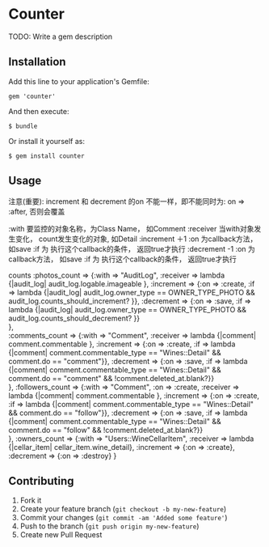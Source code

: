 # Counter

TODO: Write a gem description

## Installation

Add this line to your application's Gemfile:

    gem 'counter'

And then execute:

    $ bundle

Or install it yourself as:

    $ gem install counter

## Usage

注意(重要):
 increment 和 decrement 的on 不能一样，即不能同时为: on => :after, 否则会覆盖
 
:with 要监控的对象名称，为Class Name， 如Comment
:receiver 当with对象发生变化， count发生变化的对象, 如Detail
:increment ＋1
  :on 为callback方法， 如save
  :if 为 执行这个callback的条件， 返回true才执行
:decrement -1
 :on 为callback方法， 如save
 :if 为 执行这个callback的条件， 返回true才执行

counts  :photos_count   => {:with => "AuditLog",
                            :receiver => lambda {|audit_log| audit_log.logable.imageable }, 
                            :increment => {:on => :create, :if => lambda {|audit_log| audit_log.owner_type == OWNER_TYPE_PHOTO && audit_log.counts_should_increment? }},
                            :decrement => {:on => :save, :if => lambda {|audit_log| audit_log.owner_type == OWNER_TYPE_PHOTO && audit_log.counts_should_decrement? }}                              
                           },              
        :comments_count => {:with => "Comment", 
                           :receiver => lambda {|comment| comment.commentable },
                           :increment => {:on => :create, :if => lambda {|comment| comment.commentable_type == "Wines::Detail" && comment.do == "comment"}},
                           :decrement => {:on => :save,   :if => lambda {|comment| comment.commentable_type == "Wines::Detail" && comment.do == "comment" && !comment.deleted_at.blank?}}                              
                           },
       :followers_count => {:with => "Comment", 
                            :on => :create,
                            :receiver => lambda {|comment| comment.commentable },
                            :increment => {:on => :create, :if => lambda {|comment| comment.commentable_type == "Wines::Detail" && comment.do == "follow"}},
                            :decrement => {:on => :save,   :if => lambda {|comment| comment.commentable_type == "Wines::Detail" && comment.do == "follow" && !comment.deleted_at.blank?}}                              
                            },
         :owners_count  =>  {:with => "Users::WineCellarItem",
                            :receiver => lambda {|cellar_item| cellar_item.wine_detail},
                            :increment => {:on => :create},
                            :decrement => {:on => :destroy}
                           }       

## Contributing

1. Fork it
2. Create your feature branch (`git checkout -b my-new-feature`)
3. Commit your changes (`git commit -am 'Added some feature'`)
4. Push to the branch (`git push origin my-new-feature`)
5. Create new Pull Request

